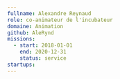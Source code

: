 ```yaml
---
fullname: Alexandre Reynaud
role: co-animateur de l'incubateur 
domaine: Animation
github: AleRynd
missions:
  - start: 2018-01-01
    end: 2020-12-31
    status: service 
startups:
---
```

